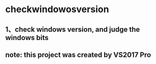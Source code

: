 # checkwindowosversion
## 1、check windows version, and judge the windows bits
## note: this project was created by VS2017 Pro
